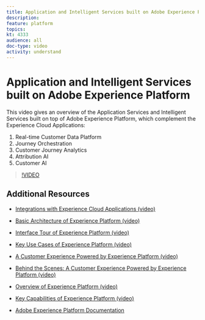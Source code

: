 ```yaml
---
title: Application and Intelligent Services built on Adobe Experience Platform
description: 
feature: platform
topics:
kt: 4333
audience: all
doc-type: video
activity: understand
---
```


# Application and Intelligent Services built on Adobe Experience Platform

This video gives an overview of the Application Services and Intelligent Services built on top of Adobe Experience Platform, which complement the Experience Cloud Applications:

1. Real-time Customer Data Platform
1. Journey Orchestration
1. Customer Journey Analytics
1. Attribution AI
1. Customer AI

>[!VIDEO](https://video.tv.adobe.com/v/32554?quality=12&learn=on)

## Additional Resources

* [Integrations with Experience Cloud Applications (video)](integrations-with-experience-cloud-applications.md)
* [Basic Architecture of Experience Platform (video)](basic-architecture.md)
* [Interface Tour of Experience Platform (video)](interface-tour.md)
* [Key Use Cases of Experience Platform (video)](key-use-cases.md)

* [A Customer Experience Powered by Experience Platform (video)](a-customer-experience-powered-by-experience-platform.md)
* [Behind the Scenes: A Customer Experience Powered by Experience Platform (video)](behind-the-scenes-a-customer-experience-powered-by-experience-platform.md)
* [Overview of Experience Platform (video)](overview.md)
* [Key Capabilities of Experience Platform (video)](key-capabilities.md)
* [Adobe Experience Platform Documentation](https://docs.adobe.com/content/help/en/experience-platform/landing/home.html)